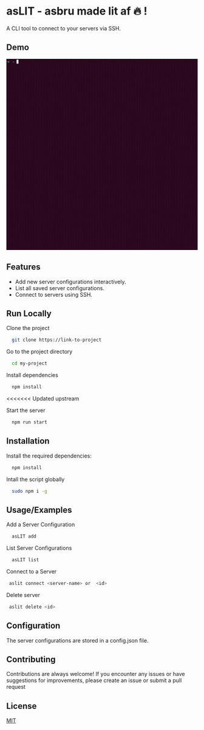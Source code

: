 
# asLIT - asbru made lit af 🔥 !

A CLI tool to connect to your servers via SSH.

## Demo

![](https://github.com/animeshd9/aslit-gif/blob/main/aslit-1.gif)


## Features

- Add new server configurations interactively.
- List all saved server configurations.
- Connect to servers using SSH.


## Run Locally

Clone the project

```bash
  git clone https://link-to-project
```

Go to the project directory

```bash
  cd my-project
```

Install dependencies

```bash
  npm install
```
<<<<<<< Updated upstream

Start the server

```bash
  npm run start
```


## Installation

Install the required dependencies:

```bash
  npm install
```
    
  
Intall the script globally

```bash
  sudo npm i -g 
```
## Usage/Examples
Add a Server Configuration

```bash
  asLIT add
```

List Server Configurations

```bash
  asLIT list
```
Connect to a Server

```bash
 aslit connect <server-name> or  <id>
```
Delete server

```bash
 aslit delete <id>
```
## Configuration
The server configurations are stored in a config.json file.
## Contributing

Contributions are always welcome! If you encounter any issues or have suggestions for improvements, please create an issue or submit a pull request



## License

[MIT](https://choosealicense.com/licenses/mit/)

